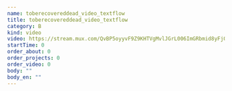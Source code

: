 ```yaml
---
name: toberecovereddead_video_textflow
title: toberecovereddead_video_textflow
category: B
kind: video
video: https://stream.mux.com/QvBP5oyyvF9Z9KHTVgMvlJGrL006ImGRbmid8yFj00Y4s.m3u8
startTime: 0
order_about: 0
order_projects: 0
order_video: 0
body: ""
body_en: ""
---
```

